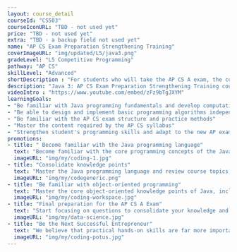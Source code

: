 ```yaml
---
layout: course_detail
courseId: "CS503"
courseIconURL: "TBD - not used yet"
price: "TBD - not used yet"
extra: "TBD - a backup field not used yet"
name: "AP CS Exam Preparation Strengthening Training"
coverImageURL: "img/updated/L5/java3.png"
gradeLevel: "L5 Competitive Programming"
pathway: "AP CS"
skillLevel: "Advanced"
shortDescription : "For students who will take the AP CS A exam, the course will review the exam key points, train on exam exercises, and strengthen the basic programming skills required for the exam."
description: "Java 3: AP CS Exam Preparation Strengthening Training course to prepare for the final preparation for the AP CS A exam. The main focus is to prepare for the final preparation for the AP CS A exam. Students should start focusing on exercises to consolidate their knowledge points after learning the Java core topics. The course is designed to strengthen the basic programming skills needed for the AP CS A exam for students who will be taking the exam."
videoIntro : "https://www.youtube.com/embed/zFz9bTgJXYM"
learningGoals:
- "Be familiar with Java programming fundamentals and develop computational thinking"
- "Be able to design and implement basic programming algorithms independently"
- "Be familiar with the AP CS exam structure and practice methods"
- "Master the content required by the AP CS syllabus"
- "Strengthen student's programming skills and adapt to the new AP exam requirements"
promotions:
- title: " Become familiar with the Java programming language"
  text: "Become familiar with the core programming concepts of the Java programming language and train logical thinking skills to develop a programming mindset."
  imageURL: "img/my/coding-1.jpg"
- title: "Consolidate knowledge points"
  text: "Master the Java programming language and review course topics, train on exam exercises, and strengthen the basic programming skills needed for the exam."
  imageURL: "img/my/codegeneric.png"
- title: "Be familiar with object-oriented programming"
  text: "Master the core object-oriented knowledge points of Java, including classes, objects, inheritance, interfaces, polymorphism, and other exam topics."
  imageURL: "img/my/coding-workspace.jpg"
- title: "Final preparation for the AP CS A Exam"
  text: "Start focusing on questions to consolidate your knowledge and focus on the final preparation for the AP CS A Exam."
  imageURL: "img/my/data-science.jpg"
- title: "Be the Next Successful Entrepreneur"
  text: "We believe that practical hands-on skills are far more important than theoretical knowledge. Every class is set up to provide students with the ability to solve specific real-world problems through programming. At the same time, we will teach students about STEM entrepreneurship so that they learn how to take an idea and turn it into reality through hard work."
  imageURL: "img/my/coding-potus.jpg"
---
```

